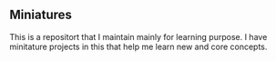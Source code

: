## Miniatures

This is a repositort that I maintain mainly for learning purpose.
I have minitature projects in this that help me learn new and core concepts.
